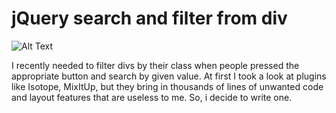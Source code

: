 # jQuery search and filter from div 


![Alt Text](https://github.com/kmrifat/jQuery-Filter-Search-div/blob/master/demo.gif?raw=true)

I recently needed to filter divs by their class when people pressed the appropriate button and search by given value. At first I took a look at plugins like Isotope, MixItUp, but they bring in thousands of lines of unwanted code and layout features that are useless to me. So, i decide to write one.
